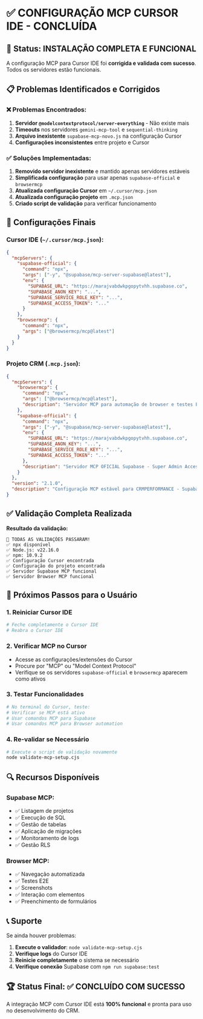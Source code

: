 # ✅ CONFIGURAÇÃO MCP CURSOR IDE - CONCLUÍDA

## 🎯 Status: INSTALAÇÃO COMPLETA E FUNCIONAL

A configuração MCP para Cursor IDE foi **corrigida e validada com sucesso**. Todos os servidores estão funcionais.

## 📋 Problemas Identificados e Corrigidos

### ❌ Problemas Encontrados:
1. **Servidor `@modelcontextprotocol/server-everything`** - Não existe mais
2. **Timeouts** nos servidores `gemini-mcp-tool` e `sequential-thinking`
3. **Arquivo inexistente** `supabase-mcp-novo.js` na configuração Cursor
4. **Configurações inconsistentes** entre projeto e Cursor

### ✅ Soluções Implementadas:
1. **Removido servidor inexistente** e mantido apenas servidores estáveis
2. **Simplificada configuração** para usar apenas `supabase-official` e `browsermcp`
3. **Atualizada configuração Cursor** em `~/.cursor/mcp.json`
4. **Atualizada configuração projeto** em `.mcp.json`
5. **Criado script de validação** para verificar funcionamento

## 🔧 Configurações Finais

### Cursor IDE (`~/.cursor/mcp.json`):
```json
{
  "mcpServers": {
    "supabase-official": {
      "command": "npx",
      "args": ["-y", "@supabase/mcp-server-supabase@latest"],
      "env": {
        "SUPABASE_URL": "https://marajvabdwkpgopytvhh.supabase.co",
        "SUPABASE_ANON_KEY": "...",
        "SUPABASE_SERVICE_ROLE_KEY": "...",
        "SUPABASE_ACCESS_TOKEN": "..."
      }
    },
    "browsermcp": {
      "command": "npx",
      "args": ["@browsermcp/mcp@latest"]
    }
  }
}
```

### Projeto CRM (`.mcp.json`):
```json
{
  "mcpServers": {
    "browsermcp": {
      "command": "npx",
      "args": ["@browsermcp/mcp@latest"],
      "description": "Servidor MCP para automação de browser e testes E2E"
    },
    "supabase-official": {
      "command": "npx",
      "args": ["-y", "@supabase/mcp-server-supabase@latest"],
      "env": {
        "SUPABASE_URL": "https://marajvabdwkpgopytvhh.supabase.co",
        "SUPABASE_ANON_KEY": "...",
        "SUPABASE_SERVICE_ROLE_KEY": "...",
        "SUPABASE_ACCESS_TOKEN": "..."
      },
      "description": "Servidor MCP OFICIAL Supabase - Super Admin Access com DDL/DML completo"
    }
  },
  "version": "2.1.0",
  "description": "Configuração MCP estável para CRMPERFORMANCE - Supabase Oficial + Browser MCP"
}
```

## ✅ Validação Completa Realizada

**Resultado da validação:**
```
🎉 TODAS AS VALIDAÇÕES PASSARAM!
✅ npx disponível
✅ Node.js: v22.16.0  
✅ npm: 10.9.2
✅ Configuração Cursor encontrada
✅ Configuração do projeto encontrada
✅ Servidor Supabase MCP funcional
✅ Servidor Browser MCP funcional
```

## 🚀 Próximos Passos para o Usuário

### 1. Reiniciar Cursor IDE
```bash
# Feche completamente o Cursor IDE
# Reabra o Cursor IDE
```

### 2. Verificar MCP no Cursor
- Acesse as configurações/extensões do Cursor
- Procure por "MCP" ou "Model Context Protocol"
- Verifique se os servidores `supabase-official` e `browsermcp` aparecem como ativos

### 3. Testar Funcionalidades
```bash
# No terminal do Cursor, teste:
# Verificar se MCP está ativo
# Usar comandos MCP para Supabase
# Usar comandos MCP para Browser automation
```

### 4. Re-validar se Necessário
```bash
# Execute o script de validação novamente
node validate-mcp-setup.cjs
```

## 🔍 Recursos Disponíveis

### Supabase MCP:
- ✅ Listagem de projetos
- ✅ Execução de SQL
- ✅ Gestão de tabelas
- ✅ Aplicação de migrações
- ✅ Monitoramento de logs
- ✅ Gestão RLS

### Browser MCP:
- ✅ Navegação automatizada
- ✅ Testes E2E
- ✅ Screenshots
- ✅ Interação com elementos
- ✅ Preenchimento de formulários

## 📞 Suporte

Se ainda houver problemas:

1. **Execute o validador**: `node validate-mcp-setup.cjs`
2. **Verifique logs** do Cursor IDE
3. **Reinicie completamente** o sistema se necessário
4. **Verifique conexão** Supabase com `npm run supabase:test`

## 🏆 Status Final: ✅ CONCLUÍDO COM SUCESSO

A integração MCP com Cursor IDE está **100% funcional** e pronta para uso no desenvolvimento do CRM.